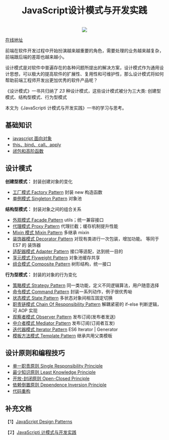 <h1 align="center" style="margin: 30px 0 35px;">JavaScript设计模式与开发实践</h1>
<p align="center">
 <a href="https://travis-ci.org/github/Provenr/javascript-Design-Patterns"><img src="https://travis-ci.org/Provenr/javascript-Design-Patterns.svg?branch=master" /></a>
</p>

[在线地址]()

前端在软件开发过程中开始扮演越来越重要的角色，需要处理的业务越来越复杂，前端跟后端的差距也越来越小。

设计模式是对软件中普遍存在的各种问题所提出的解决方案，设计模式作为通用设计思想，可以极大的提高软件的扩展性、复用性和可维护性，那么设计模式将如何帮助前端工程师开发出更加优秀的软件产品呢？

《设计模式》一书共归纳了 <i class="focus">23</i> 种设计模式，这些设计模式被分为三大类: 创建型模式、结构型模式、行为型模式

本文为《JavaScripti 计模式与开发实践》一书的学习与思考。

## 基础知识

- [javascript 面向对象](/基础知识/面向对象.html)
- [this、bind、call、apply](/基础知识/this、bind、call、apply.html)
- [闭包和高阶函数](/基础知识/闭包和高阶函数.html)

## 设计模式

**创建型模式：** 封装创建对象的变化

- [工厂模式 Factory Pattern](/设计模式/工厂模式.html) 封装 new 构造函数
- [单例模式 Singleton Pattern](/设计模式/单例模式.html) 对象池

**结构型模式：** 封装对象之间的组合关系

- [外观模式 Facade Pattern](/设计模式/外观模式.html) utils；统一兼容接口
- [代理模式 Proxy Pattern](/设计模式/代理模式.html) 代理拦截；缓存机制提升性能
- [Mixin 模式 Mixin Pattern](/设计模式/Mixin模式.html) 多继承 mixin
- [装饰器模式 Decorator Pattern](/设计模式/装饰器模式.html) 对现有类进行一次包装，增加功能。 等同于 ES7 的 装饰器
- [适配器模式 Adapter Pattern](/设计模式/适配器模式.html) 接口等适配，达到统一目的
- [享元模式 Flyweight Pattern](/设计模式/享元模式.html) 对象池缓存共享
- [组合模式 Composite Pattern](/设计模式/组合模式.html) 树形结构，统一接口

**行为型模式：** 封装的对象的行为变化

- [策略模式 Strategy Pattern](/设计模式/策略模式.html) 同一类功能，定义不同逻辑算法，用户随意选择
- [命令模式 Command Pattern](/设计模式/命令模式.html) 封装一系列动作，例子很优秀呦
- [状态模式 State Pattern](/设计模式/状态模式.html) 多状态对象间相互固定切换
- [职责链模式 Chain Of Responsibility Pattern](/设计模式/职责链模式.html) 解耦紧密的 if-else 判断逻辑，可 AOP 实现
- [观察者模式 Observer Pattern](/设计模式/观察者模式.html) 发布订阅(发布者发送)
- [中介者模式 Mediator Pattern](/设计模式/中介者模式.html) 发布订阅(订阅者互发)
- [迭代器模式 Iterator Pattern](/设计模式/迭代器模式.html) ES6 Iterator | Generator
- [模板方法模式 Template Pattern](/设计模式/模板方法模式.html) 继承共用父类模板

## 设计原则和编程技巧

- [单一职责原则 Single Responsibility Principle](/设计原则和编程技巧/单一职责原则.html)
- [最少知识原则 Least Knowledge Principle](/设计原则和编程技巧/最少知识原则.html)
- [开放-封闭原则 Open-Closed Principle](/设计原则和编程技巧/开放-封闭原则.html)
- [依赖倒置原则 Dependence Inversion Principle](/设计原则和编程技巧/依赖倒置原则.html)
- [代码重构](/设计原则和编程技巧/代码重构.html)

## 补充文档

【1】[JavaScript Design Patterns](https://medium.com/better-programming/javascript-design-patterns-25f0faaaa15)

【2】[JavaScripti 计模式与开发实践](https://www.kancloud.cn/wengwang/read_1/436074)

